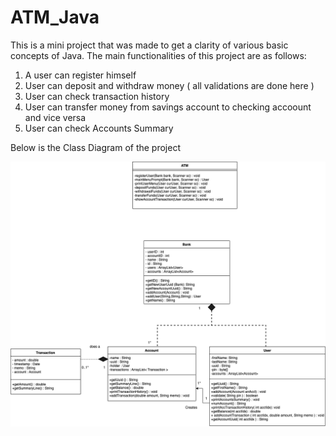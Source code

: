 # ATM_Java

This is a mini project that was made to get a clarity of various basic concepts of Java. The main functionalities of this project are as follows:

1) A user can register himself
2) User can deposit and withdraw money ( all validations are done here ) 
3) User can check transaction history 
4) User can transfer money from savings account to checking accoount and vice versa
5) User can check Accounts Summary 

Below is the Class Diagram of the project 

![alt text](https://github.com/RajB07/ATM_Java/blob/main/uml.png?raw=true)



